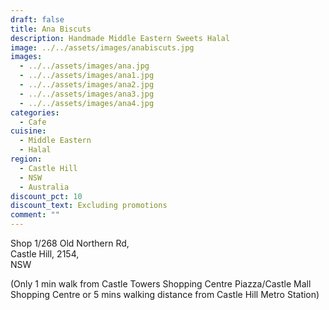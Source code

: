 ```yaml
---
draft: false
title: Ana Biscuts
description: Handmade Middle Eastern Sweets Halal
image: ../../assets/images/anabiscuts.jpg
images:
  - ../../assets/images/ana.jpg
  - ../../assets/images/ana1.jpg
  - ../../assets/images/ana2.jpg
  - ../../assets/images/ana3.jpg
  - ../../assets/images/ana4.jpg
categories:
  - Cafe
cuisine:
  - Middle Eastern
  - Halal
region:
  - Castle Hill
  - NSW
  - Australia
discount_pct: 10
discount_text: Excluding promotions
comment: ""
---
```

Shop 1/268 Old Northern Rd, \
Castle Hill, 2154, \
NSW

(Only 1 min walk from Castle Towers Shopping Centre Piazza/Castle Mall Shopping Centre or 5 mins walking distance from Castle Hill Metro Station)
